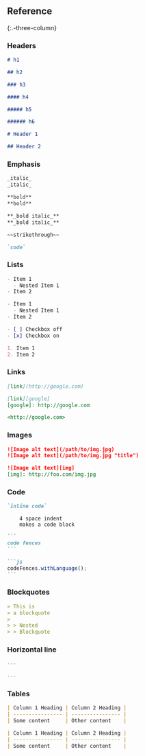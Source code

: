 ## Reference

{:.-three-column}

### Headers

```markdown
# h1

## h2

### h3

#### h4

##### h5

###### h6
```

```markdown
# Header 1
```

```markdown
## Header 2
```

### Emphasis

```markdown
_italic_
_italic_
```

```markdown
**bold**
**bold**
```

```markdown
**_bold italic_**
**_bold italic_**
```

```markdown
~~strikethrough~~
```

```markdown
`code`
```

### Lists

```markdown
- Item 1
  - Nested Item 1
- Item 2
```

```markdown
- Item 1
  - Nested Item 1
- Item 2
```

```markdown
- [ ] Checkbox off
- [x] Checkbox on
```

```markdown
1. Item 1
2. Item 2
```

### Links

```markdown
[link](http://google.com)
```

```markdown
[link][google]
[google]: http://google.com
```

```markdown
<http://google.com>
```

### Images

```markdown
![Image alt text](/path/to/img.jpg)
![Image alt text](/path/to/img.jpg "title")
```

```markdown
![Image alt text][img]
[img]: http://foo.com/img.jpg
```

### Code

```markdown
`inline code`
```

```
    4 space indent
    makes a code block
```

````markdown
```
code fences
```
````

````markdown
```js
codeFences.withLanguage();
```
````

### Blockquotes

```markdown
> This is
> a blockquote
>
> > Nested
> > Blockquote
```

### Horizontal line

```markdown
---
```

```markdown
---
```

### Tables

```markdown
| Column 1 Heading | Column 2 Heading |
| ---------------- | ---------------- |
| Some content     | Other content    |
```

```markdown
| Column 1 Heading | Column 2 Heading |
| ---------------- | ---------------- |
| Some content     | Other content    |
```
